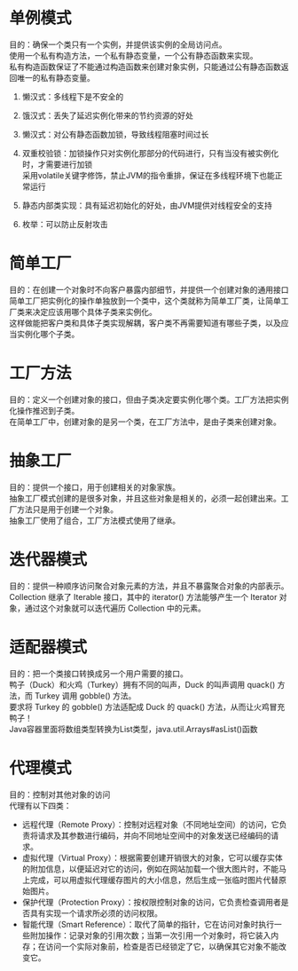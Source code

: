 
# 单例模式  

目的：确保一个类只有一个实例，并提供该实例的全局访问点。  
使用一个私有构造方法，一个私有静态变量，一个公有静态函数来实现。  
私有构造函数保证了不能通过构造函数来创建对象实例，只能通过公有静态函数返回唯一的私有静态变量。  

1. 懒汉式：多线程下是不安全的  
2. 饿汉式：丢失了延迟实例化带来的节约资源的好处  
3. 懒汉式：对公有静态函数加锁，导致线程阻塞时间过长  
4. 双重校验锁：加锁操作只对实例化那部分的代码进行，只有当没有被实例化时，才需要进行加锁  
  采用volatile关键字修饰，禁止JVM的指令重排，保证在多线程环境下也能正常运行  

5. 静态内部类实现：具有延迟初始化的好处，由JVM提供对线程安全的支持  
6. 枚举：可以防止反射攻击



# 简单工厂  
目的：在创建一个对象时不向客户暴露内部细节，并提供一个创建对象的通用接口  
简单工厂把实例化的操作单独放到一个类中，这个类就称为简单工厂类，让简单工厂类来决定应该用哪个具体子类来实例化。  
这样做能把客户类和具体子类实现解耦，客户类不再需要知道有哪些子类，以及应当实例化哪个子类。  


# 工厂方法  
目的：定义一个创建对象的接口，但由子类决定要实例化哪个类。工厂方法把实例化操作推迟到子类。  
在简单工厂中，创建对象的是另一个类，在工厂方法中，是由子类来创建对象。

# 抽象工厂  
目的：提供一个接口，用于创建相关的对象家族。  
抽象工厂模式创建的是很多对象，并且这些对象是相关的，必须一起创建出来。工厂方法只是用于创建一个对象。  
抽象工厂使用了组合，工厂方法模式使用了继承。  




# 迭代器模式  
目的：提供一种顺序访问聚合对象元素的方法，并且不暴露聚合对象的内部表示。  
Collection 继承了 Iterable 接口，其中的 iterator() 方法能够产生一个 Iterator 对象，通过这个对象就可以迭代遍历 Collection 中的元素。  




# 适配器模式  
目的：把一个类接口转换成另一个用户需要的接口。  
鸭子（Duck）和火鸡（Turkey）拥有不同的叫声，Duck 的叫声调用 quack() 方法，而 Turkey 调用 gobble() 方法。  
要求将 Turkey 的 gobble() 方法适配成 Duck 的 quack() 方法，从而让火鸡冒充鸭子！  
Java容器里面将数组类型转换为List类型，java.util.Arrays#asList()函数  


# 代理模式  
目的：控制对其他对象的访问  
代理有以下四类：
- 远程代理（Remote Proxy）：控制对远程对象（不同地址空间）的访问，它负责将请求及其参数进行编码，并向不同地址空间中的对象发送已经编码的请求。  
- 虚拟代理（Virtual Proxy）：根据需要创建开销很大的对象，它可以缓存实体的附加信息，以便延迟对它的访问，例如在网站加载一个很大图片时，不能马上完成，可以用虚拟代理缓存图片的大小信息，然后生成一张临时图片代替原始图片。  
- 保护代理（Protection Proxy）：按权限控制对象的访问，它负责检查调用者是否具有实现一个请求所必须的访问权限。  
- 智能代理（Smart Reference）：取代了简单的指针，它在访问对象时执行一些附加操作：记录对象的引用次数；当第一次引用一个对象时，将它装入内存；在访问一个实际对象前，检查是否已经锁定了它，以确保其它对象不能改变它。  













